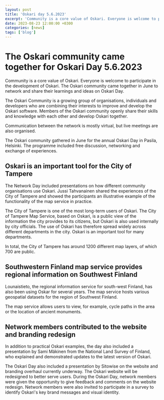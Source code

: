 ```yaml
---
layout: post
title: 'Oskari day 5.6.2023'
excerpt: 'Community is a core value of Oskari. Everyone is welcome to participate in the development of Oskari. The Oskari community came together in June to network and share their learnings and ideas on Oskari Day.'
date: 2023-08-23 12:00:00 +0300
categories: [news]
tags: ['blog']
---
```


# The Oskari community came together for Oskari Day 5.6.2023

Community is a core value of Oskari. Everyone is welcome to participate in the development of Oskari. The Oskari community came together in June to network and share their learnings and ideas on Oskari Day.

The Oskari Community is a growing group of organisations, individuals and developers who are combining their interests to improve and develop the Oskari software. Members of the Oskari community openly share their skills and knowledge with each other and develop Oskari together.

Communication between the network is mostly virtual, but live meetings are also organised.

The Oskari community gathered in June for the annual Oskari Day in Pasila, Helsinki. The programme included free discussion, networking and exchange of experiences.

## Oskari is an important tool for the City of Tampere

The Network Day included presentations on how different community organisations use Oskari. Jussi Tahvanainen shared the experiences of the City of Tampere and showed the participants an illustrative example of the functionality of the map service in practice.

The City of Tampere is one of the most long-term users of Oskari. The City of Tampere Map Service, based on Oskari, is a public view of the information the city provides to its citizens, but Oskari is also used internally by city officials. The use of Oskari has therefore spread widely across different departments in the city. Oskari is an important tool for many departments.

In total, the City of Tampere has around 1200 different map layers, of which 700 are public.

## Southwestern Finland map service provides regional information on Southwest Finland

Lounaistieto, the regional information service for south-west Finland, has also been using Oskar for several years. The map service hosts various geospatial datasets for the region of Southwest Finland.

The map service allows users to view, for example, cycle paths in the area or the location of ancient monuments.

## Network members contributed to the website and branding redesign

In addition to practical Oskari examples, the day also included a presentation by Sami Mäkinen from the National Land Survey of Finland, who explained and demonstrated updates to the latest version of Oskari.

The Oskari Day also included a presentation by Sitowise on the website and branding overhaul currently underway. The Oskari website will be redesigned to better serve users. During the Oskari Day, network members were given the opportunity to give feedback and comments on the website redesign. Network members were also invited to participate in a survey to identify Oskari's key brand messages and visual identity.
